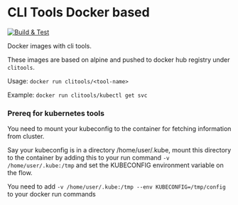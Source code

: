 # CLI Tools Docker based

[![Build & Test][build-badge]][win-build]

[build-badge]: https://dev.azure.com/deepaksattiraju/clitools/_apis/build/status/ds-ms.cli-tools-docker
[win-build]: https://dev.azure.com/deepaksattiraju/clitools/_build/latest?definitionId=88

Docker images with cli tools.

These images are based on alpine and pushed to docker hub registry under `clitools`.

Usage: `docker run clitools/<tool-name>`

Example: `docker run clitools/kubectl get svc`

### Prereq for kubernetes tools

You need to mount your kubeconfig to the container for fetching information from cluster.

Say your kubeconfig is in a directory /home/user/.kube, mount this directory to the container by adding this to your run command `-v /home/user/.kube:/tmp` and set the KUBECONFIG environment variable on the flow.

You need to add `-v /home/user/.kube:/tmp --env KUBECONFIG=/tmp/config` to your docker run commands
